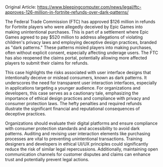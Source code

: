 Original Article: https://www.bleepingcomputer.com/news/legal/ftc-approves-126-million-in-fortnite-refunds-over-dark-patterns/

The Federal Trade Commission (FTC) has approved $126 million in refunds for Fortnite players who were allegedly deceived by Epic Games into making unintentional purchases. This is part of a settlement where Epic Games agreed to pay $520 million to address allegations of violating children's privacy laws and employing deceptive design practices, branded as "dark patterns." These patterns misled players into making purchases, often without explicit consent, especially affecting underage users. The FTC has also reopened the claims portal, potentially allowing more affected players to submit their claims for refunds.

This case highlights the risks associated with user interface designs that intentionally deceive or mislead consumers, known as dark patterns. It underscores the need for transparent user interaction interfaces, especially in applications targeting a younger audience. For organizations and developers, this case serves as a cautionary tale, emphasizing the importance of ethical design practices and compliance with privacy and consumer protection laws. The hefty penalties and required refunds illustrate the significant financial and reputational consequences of deceptive practices.

Organizations should evaluate their digital platforms and ensure compliance with consumer protection standards and accessibility to avoid dark patterns. Auditing and revising user interaction elements like purchasing processes are vital to preventing unintentional transactions. Training designers and developers in ethical UI/UX principles could significantly reduce the risk of similar legal repercussions. Additionally, maintaining open communication channels for customer disputes and claims can enhance trust and potentially prevent legal actions.